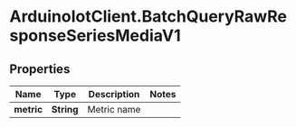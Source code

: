 # ArduinoIotClient.BatchQueryRawResponseSeriesMediaV1

## Properties

Name | Type | Description | Notes
------------ | ------------- | ------------- | -------------
**metric** | **String** | Metric name | 


